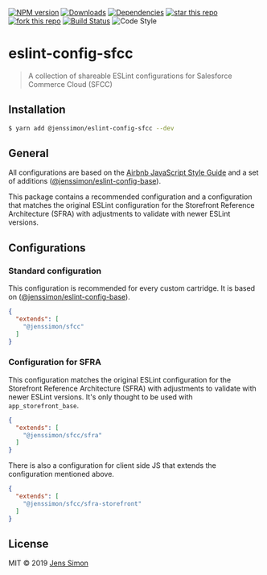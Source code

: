 [![NPM version][npm-image]][npm-url] [![Downloads][npm-downloads-image]][npm-url] [![Dependencies][deps-image]][deps-url] [![star this repo][gh-stars-image]][gh-url] [![fork this repo][gh-forks-image]][gh-url] [![Build Status][travis-image]][travis-url] ![Code Style][codestyle-image]

# eslint-config-sfcc

> A collection of shareable ESLint configurations for Salesforce Commerce Cloud (SFCC)

## Installation

```sh
$ yarn add @jenssimon/eslint-config-sfcc --dev
```

## General

All configurations are based on the [Airbnb JavaScript Style Guide](https://github.com/airbnb/javascript#readme) and a set of additions ([@jenssimon/eslint-config-base](https://github.com/jenssimon/eslint-config-base#readme)).

This package contains a recommended configuration and a configuration that matches the original ESLint configuration for the Storefront Reference Architecture (SFRA) with adjustments to validate with newer ESLint versions.

## Configurations

### Standard configuration

This configuration is recommended for every custom cartridge. It is based on ([@jenssimon/eslint-config-base](https://github.com/jenssimon/eslint-config-base#readme)).

```json
{
  "extends": [
    "@jenssimon/sfcc"
  ]
}
```

### Configuration for SFRA

This configuration matches the original ESLint configuration for the Storefront Reference Architecture (SFRA) with adjustments to validate with newer ESLint versions.
It's only thought to be used with `app_storefront_base`.

```json
{
  "extends": [
    "@jenssimon/sfcc/sfra"
  ]
}
```

There is also a configuration for client side JS that extends the configuration mentioned above.

```json
{
  "extends": [
    "@jenssimon/sfcc/sfra-storefront"
  ]
}
```

## License

MIT © 2019 [Jens Simon](https://github.com/jenssimon)

[npm-url]: https://www.npmjs.com/package/@jenssimon/eslint-config-sfcc
[npm-image]: https://badgen.net/npm/v/@jenssimon/eslint-config-sfcc
[npm-downloads-image]: https://badgen.net/npm/dt/@jenssimon/eslint-config-sfcc

[deps-url]: https://david-dm.org/jenssimon/eslint-config-sfcc
[deps-image]: https://badgen.net/david/dep/jenssimon/eslint-config-sfcc

[gh-url]: https://github.com/jenssimon/eslint-config-sfcc
[gh-stars-image]: https://badgen.net/github/stars/jenssimon/eslint-config-sfcc
[gh-forks-image]: https://badgen.net/github/forks/jenssimon/eslint-config-sfcc

[travis-url]: https://travis-ci.com/jenssimon/eslint-config-sfcc
[travis-image]: https://travis-ci.com/jenssimon/eslint-config-sfcc.svg?branch=master

[codestyle-image]: https://badgen.net/badge/code%20style/airbnb/f2a
